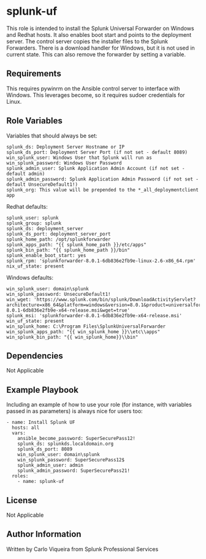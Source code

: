 splunk-uf
=========

This role is intended to install the Splunk Universal Forwarder on Windows and Redhat hosts. It also enables boot start and points to the deployment server. The control server copies the installer files to the Splunk Forwarders. There is a download handler for Windows, but it is not used in current state. This can also remove the forwarder by setting a variable.

Requirements
------------

This requires pywinrm on the Ansible control server to interface with Windows. This leverages become, so it requires sudoer credentials for Linux.

Role Variables
--------------

Variables that should always be set:

    splunk_ds: Deployment Server Hostname or IP
    splunk_ds_port: Deployment Server Port (if not set - default 8089)
    win_splunk_user: Windows User that Splunk will run as
    win_splunk_password: Windows User Password
    splunk_admin_user: Splunk Application Admin Account (if not set - default admin)
    splunk_admin_password: Splunk Application Admin Password (if not set - default UnsecureDefault1!)
    splunk_org: This value will be prepended to the *_all_deploymentclient app

Redhat defaults:

    splunk_user: splunk
    splunk_group: splunk
    splunk_ds: deployment_server
    splunk_ds_port: deployment_server_port
    splunk_home_path: /opt/splunkforwarder
    splunk_apps_path: "{{ splunk_home_path }}/etc/apps"
    splunk_bin_path: "{{ splunk_home_path }}/bin"
    splunk_enable_boot_start: yes
    splunk_rpm: 'splunkforwarder-8.0.1-6db836e2fb9e-linux-2.6-x86_64.rpm'
    nix_uf_state: present

Windows defaults:

    win_splunk_user: domain\splunk
    win_splunk_password: UnsecureDefault1!
    win_wget: 'https://www.splunk.com/bin/splunk/DownloadActivityServlet?architecture=x86_64&platform=windows&version=8.0.1&product=universalforwarder&filename=splunkforwarder-8.0.1-6db836e2fb9e-x64-release.msi&wget=true'
    splunk_msi: 'splunkforwarder-8.0.1-6db836e2fb9e-x64-release.msi'
    win_uf_state: present
    win_splunk_home: C:\Program Files\SplunkUniversalForwarder
    win_splunk_apps_path: "{{ win_splunk_home }}\\etc\\apps"
    win_splunk_bin_path: "{{ win_splunk_home}}\\bin"

Dependencies
------------

Not Applicable

Example Playbook
----------------

Including an example of how to use your role (for instance, with variables passed in as parameters) is always nice for users too:
    
    - name: Install Splunk UF
      hosts: all
      vars:
        ansible_become_password: SuperSecurePass12!
        splunk_ds: splunkds.localdomain.org
        splunk_ds_port: 8089
        win_splunk_user: domain\splunk
        win_splunk_password: SuperSecurePass12$
        splunk_admin_user: admin
        splunk_admin_password: SuperSecurePass21!
      roles:
        - name: splunk-uf

License
-------

Not Applicable

Author Information
------------------

Written by Carlo Viqueira from Splunk Professional Services

